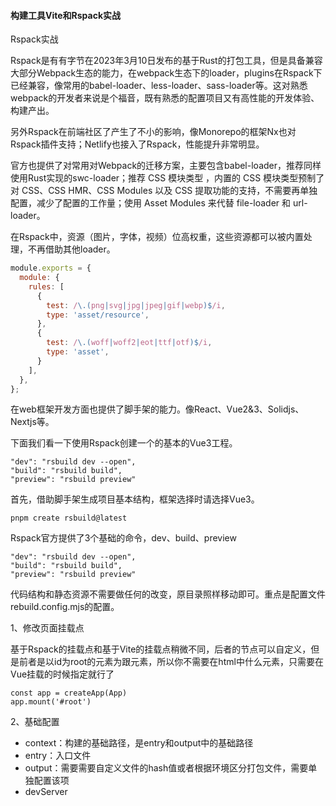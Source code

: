 #### 构建工具Vite和Rspack实战

Rspack实战

Rspack是有有字节在2023年3月10日发布的基于Rust的打包工具，但是具备兼容大部分Webpack生态的能力，在webpack生态下的loader，plugins在Rspack下已经兼容，像常用的babel-loader、less-loader、sass-loader等。这对熟悉webpack的开发者来说是个福音，既有熟悉的配置项目又有高性能的开发体验、构建产出。

另外Rspack在前端社区了产生了不小的影响，像Monorepo的框架Nx也对Rspack插件支持；Netlify也接入了Rspack，性能提升非常明显。

官方也提供了对常用对Webpack的迁移方案，主要包含babel-loader，推荐同样使用Rust实现的swc-loader；推荐 CSS 模块类型 ，内置的 CSS 模块类型预制了对 CSS、CSS HMR、CSS Modules 以及 CSS 提取功能的支持，不需要再单独配置，减少了配置的工作量；使用 Asset Modules 来代替 file-loader 和 url-loader。

在Rspack中，资源（图片，字体，视频）位高权重，这些资源都可以被内置处理，不再借助其他loader。

```js
module.exports = {
  module: {
    rules: [
      {
        test: /\.(png|svg|jpg|jpeg|gif|webp)$/i,
        type: 'asset/resource',
      },
      {
        test: /\.(woff|woff2|eot|ttf|otf)$/i,
        type: 'asset',
      }
    ],
  },
};
```

在web框架开发方面也提供了脚手架的能力。像React、Vue2&3、Solidjs、Nextjs等。

下面我们看一下使用Rspack创建一个的基本的Vue3工程。

```
"dev": "rsbuild dev --open",
"build": "rsbuild build",
"preview": "rsbuild preview"
```

首先，借助脚手架生成项目基本结构，框架选择时请选择Vue3。

```shell
pnpm create rsbuild@latest
```

Rspack官方提供了3个基础的命令，dev、build、preview

```shell
"dev": "rsbuild dev --open",
"build": "rsbuild build",
"preview": "rsbuild preview"
```

代码结构和静态资源不需要做任何的改变，原目录照样移动即可。重点是配置文件rebuild.config.mjs的配置。

1、修改页面挂载点

基于Rspack的挂载点和基于Vite的挂载点稍微不同，后者的节点可以自定义，但是前者是以id为root的元素为跟元素，所以你不需要在html中什么元素，只需要在Vue挂载的时候指定就行了

```vue
const app = createApp(App)
app.mount('#root')
```

2、基础配置

- context：构建的基础路径，是entry和output中的基础路径
- entry：入口文件
- output：需要需要自定义文件的hash值或者根据环境区分打包文件，需要单独配置该项
- devServer